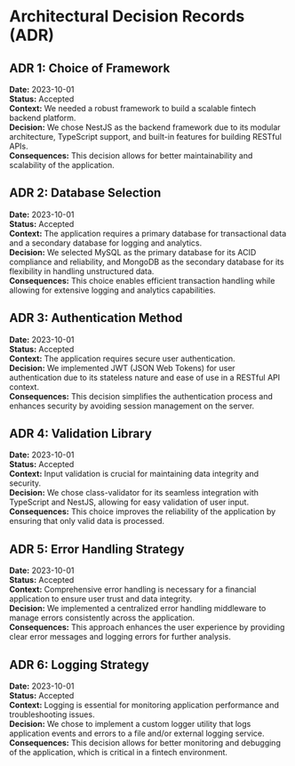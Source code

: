 # Architectural Decision Records (ADR)

## ADR 1: Choice of Framework
**Date:** 2023-10-01  
**Status:** Accepted  
**Context:** We needed a robust framework to build a scalable fintech backend platform.  
**Decision:** We chose NestJS as the backend framework due to its modular architecture, TypeScript support, and built-in features for building RESTful APIs.  
**Consequences:** This decision allows for better maintainability and scalability of the application.

## ADR 2: Database Selection
**Date:** 2023-10-01  
**Status:** Accepted  
**Context:** The application requires a primary database for transactional data and a secondary database for logging and analytics.  
**Decision:** We selected MySQL as the primary database for its ACID compliance and reliability, and MongoDB as the secondary database for its flexibility in handling unstructured data.  
**Consequences:** This choice enables efficient transaction handling while allowing for extensive logging and analytics capabilities.

## ADR 3: Authentication Method
**Date:** 2023-10-01  
**Status:** Accepted  
**Context:** The application requires secure user authentication.  
**Decision:** We implemented JWT (JSON Web Tokens) for user authentication due to its stateless nature and ease of use in a RESTful API context.  
**Consequences:** This decision simplifies the authentication process and enhances security by avoiding session management on the server.

## ADR 4: Validation Library
**Date:** 2023-10-01  
**Status:** Accepted  
**Context:** Input validation is crucial for maintaining data integrity and security.  
**Decision:** We chose class-validator for its seamless integration with TypeScript and NestJS, allowing for easy validation of user input.  
**Consequences:** This choice improves the reliability of the application by ensuring that only valid data is processed.

## ADR 5: Error Handling Strategy
**Date:** 2023-10-01  
**Status:** Accepted  
**Context:** Comprehensive error handling is necessary for a financial application to ensure user trust and data integrity.  
**Decision:** We implemented a centralized error handling middleware to manage errors consistently across the application.  
**Consequences:** This approach enhances the user experience by providing clear error messages and logging errors for further analysis.

## ADR 6: Logging Strategy
**Date:** 2023-10-01  
**Status:** Accepted  
**Context:** Logging is essential for monitoring application performance and troubleshooting issues.  
**Decision:** We chose to implement a custom logger utility that logs application events and errors to a file and/or external logging service.  
**Consequences:** This decision allows for better monitoring and debugging of the application, which is critical in a fintech environment.